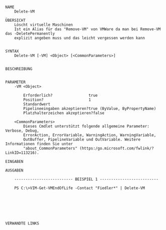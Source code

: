 ﻿```

NAME
    Delete-VM
    
ÜBERSICHT
    Löscht virtuelle Maschinen
    Ist ein Alias für das "Remove-VM" von VMWare da man bei Remove-VM das -DeletePermanently
    explizit angeben muss und das leicht vergessen werden kann
    
    
SYNTAX
    Delete-VM [-VM] <Object> [<CommonParameters>]
    
    
BESCHREIBUNG
    

PARAMETER
    -VM <Object>
        
        Erforderlich?                true
        Position?                    1
        Standardwert                 
        Pipelineeingaben akzeptieren?true (ByValue, ByPropertyName)
        Platzhalterzeichen akzeptieren?false
        
    <CommonParameters>
        Dieses Cmdlet unterstützt folgende allgemeine Parameter: Verbose, Debug,
        ErrorAction, ErrorVariable, WarningAction, WarningVariable,
        OutBuffer, PipelineVariable und OutVariable. Weitere Informationen finden Sie unter 
        "about_CommonParameters" (https:/go.microsoft.com/fwlink/?LinkID=113216). 
    
EINGABEN
    
AUSGABEN
    
    -------------------------- BEISPIEL 1 --------------------------
    
    PS C:\>VIM-Get-VMEndOfLife -Contact "Fiedler*" | Delete-VM
    
    
    
    
    
    
    
VERWANDTE LINKS



```

